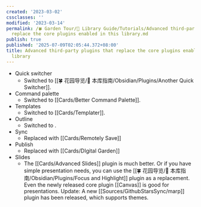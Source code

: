 ```yaml
---
created: '2023-03-02'
cssclasses: ''
modified: '2023-03-14'
permalink: /🍀 Garden Tour/🧰 Library Guide/Tutorials/Advanced third-party plugins that
  replace the core plugins enabled in this library.md
publish: true
published: '2025-07-09T02:05:44.372+08:00'
title: Advanced third-party plugins that replace the core plugins enabled in this
  library
---
```

- Quick switcher
	- Switched to [[🍀 花园导览/🧰 本库指南/Obsidian/Plugins/Another Quick Switcher]].
- Command palette
	- Switched to [[Cards/Better Command Palette]].
- Templates
	- Switched to [[Cards/Templater]].
- Outline
	- Switched to .
- Sync
	- Replaced with [[Cards/Remotely Save]]
- Publish
	- Replaced with [[Cards/DIgital Garden]]
- Slides
	- The [[Cards/Advanced Slides]] plugin is much better. Or if you have simple presentation needs, you can use the [[🍀 花园导览/🧰 本库指南/Obsidian/Plugins/Focus and Highlight]] plugin as a replacement. Even the newly released core plugin [[Canvas]] is good for presentations. Update: A new [[Sources/GithubStarsSync/marp]] plugin has been released, which supports themes. 